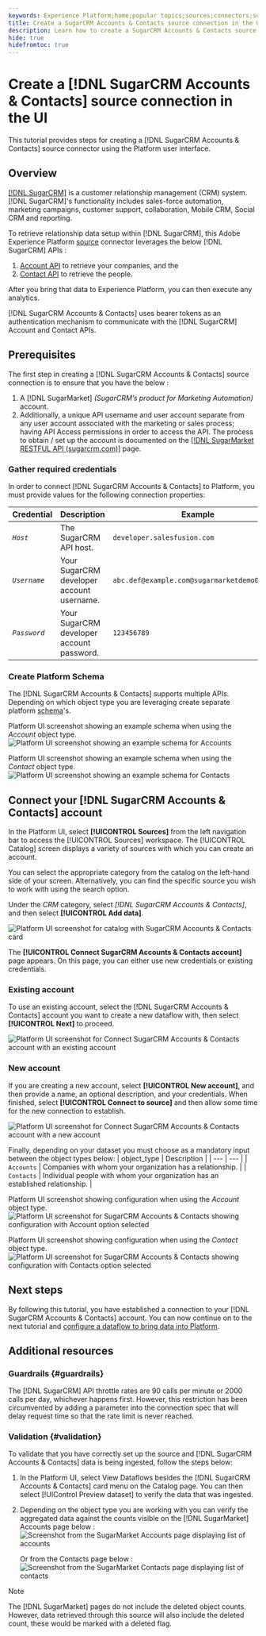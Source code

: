 ```yaml
---
keywords: Experience Platform;home;popular topics;sources;connectors;source connectors;sources sdk;sdk;SDK
title: Create a SugarCRM Accounts & Contacts source connection in the UI 
description: Learn how to create a SugarCRM Accounts & Contacts source connection using the Adobe Experience Platform UI.
hide: true
hidefromtoc: true
---
```

# Create a [!DNL SugarCRM Accounts & Contacts] source connection in the UI

This tutorial provides steps for creating a [!DNL SugarCRM Accounts & Contacts] source connector using the Platform user interface.

## Overview

[[!DNL SugarCRM]](https://www.sugarcrm.com/) is a customer relationship management (CRM) system. [!DNL SugarCRM]'s functionality includes sales-force automation, marketing campaigns, customer support, collaboration, Mobile CRM, Social CRM and reporting.

To retrieve relationship data setup within [!DNL SugarCRM], this Adobe Experience Platform [source](https://experienceleague.adobe.com/docs/experience-platform/sources/home.html?lang=en) connector leverages the below [!DNL SugarCRM] APIs :
   1. [Account API](https://market.apidocs.sugarcrm.com/#b0aeb0cd-80ea-4688-8474-54e4873f32f3) to retrieve your companies, and the 
   1. [Contact API](https://market.apidocs.sugarcrm.com/#308c5025-9478-4de3-8a41-1fc3cff1d8d1) to retrieve the people. 

After you bring that data to Experience Platform, you can then execute any analytics.

[!DNL SugarCRM Accounts & Contacts] uses bearer tokens as an authentication mechanism to communicate with the [!DNL SugarCRM] Account and Contact APIs.

## Prerequisites

The first step in creating a [!DNL SugarCRM Accounts & Contacts] source connection is to ensure that you have the below :
1. A [!DNL SugarMarket] *(SugarCRM’s product for Marketing Automation)* account.
1. Additionally, a unique API username and user account separate from any user account associated with the marketing or sales process; having API Access permissions in order to access the API. The process to obtain / set up the account is documented on the [[!DNL SugarMarket RESTFUL API (sugarcrm.com)]](https://market.apidocs.sugarcrm.com/#intro) page.

### Gather required credentials

In order to connect [!DNL SugarCRM Accounts & Contacts] to Platform, you must provide values for the following connection properties:

| Credential | Description | Example |
| --- | --- | --- |
| *`Host`* | The SugarCRM API host. | `developer.salesfusion.com` |
| *`Username`* | Your SugarCRM developer account username. | `abc.def@example.com@sugarmarketdemo000.com` |
| *`Password`* | Your SugarCRM developer account password. | `123456789` |

### Create Platform Schema

The [!DNL SugarCRM Accounts & Contacts] supports multiple APIs. Depending on which object type you are leveraging create separate platform [schema](/help/xdm/schema/composition.md)'s.

Platform UI screenshot showing an example schema when using the *Account* object type.
![Platform UI screenshot showing an example schema for Accounts](../../../../images/tutorials/create/sugarcrm-accounts-contacts/sugarcrm-schema-accounts.png?lang=en)

Platform UI screenshot showing an example schema when using the *Contact* object type.
![Platform UI screenshot showing an example schema for Contacts](../../../../images/tutorials/create/sugarcrm-accounts-contacts/sugarcrm-schema-contacts.png?lang=en)

## Connect your [!DNL SugarCRM Accounts & Contacts] account

In the Platform UI, select **[!UICONTROL Sources]** from the left navigation bar to access the [!UICONTROL Sources] workspace. The [!UICONTROL Catalog] screen displays a variety of sources with which you can create an account.

You can select the appropriate category from the catalog on the left-hand side of your screen. Alternatively, you can find the specific source you wish to work with using the search option.

Under the *CRM* category, select *[!DNL SugarCRM Accounts & Contacts]*, and then select **[!UICONTROL Add data]**.

![Platform UI screenshot for catalog with SugarCRM Accounts & Contacts card](../../../../images/tutorials/create/sugarcrm-accounts-contacts/catalog-sugarcrm-accounts-contacts.png?lang=en)

The **[!UICONTROL Connect SugarCRM Accounts & Contacts account]** page appears. On this page, you can either use new credentials or existing credentials.

### Existing account

To use an existing account, select the [!DNL SugarCRM Accounts & Contacts] account you want to create a new dataflow with, then select **[!UICONTROL Next]** to proceed.

![Platform UI screenshot for Connect SugarCRM Accounts & Contacts account with an existing account](../../../../images/tutorials/create/sugarcrm-accounts-contacts/existing.png?lang=en)

### New account

If you are creating a new account, select **[!UICONTROL New account]**, and then provide a name, an optional description, and your credentials. When finished, select **[!UICONTROL Connect to source]** and then allow some time for the new connection to establish.

![Platform UI screenshot for Connect SugarCRM Accounts & Contacts account with a new account](../../../../images/tutorials/create/sugarcrm-accounts-contacts/new.png?lang=en)

Finally, depending on your dataset you must choose as a mandatory input between the object types below:
| object_type | Description |
| --- | --- |
| `Accounts` | Companies with whom your organization has a relationship. |
| `Contacts` | Individual people with whom your organization has an established relationship. |

Platform UI screenshot showing configuration when using the *Account* object type.
![Platform UI screenshot for SugarCRM Accounts & Contacts showing configuration with Account option selected](../../../../images/tutorials/create/sugarcrm-accounts-contacts/configuration-accounts.png?lang=en)

Platform UI screenshot showing configuration when using the *Contact* object type.
![Platform UI screenshot for SugarCRM Accounts & Contacts showing configuration with Contacts option selected](../../../../images/tutorials/create/sugarcrm-accounts-contacts/configuration-contacts.png?lang=en)

## Next steps

By following this tutorial, you have established a connection to your [!DNL SugarCRM Accounts & Contacts] account. You can now continue on to the next tutorial and [configure a dataflow to bring data into Platform](/help/sources/ui-tutorials/dataflow/crm.md).

## Additional resources

### Guardrails {#guardrails}

The [!DNL SugarCRM] API throttle rates are 90 calls per minute or 2000 calls per day, whichever happens first. However, this restriction has been circumvented by adding a parameter into the connection spec that will delay request time so that the rate limit is never reached.

### Validation {#validation}

To validate that you have correctly set up the source and [!DNL SugarCRM Accounts & Contacts] data is being ingested, follow the steps below:

1. In the Platform UI, select View Dataflows besides the [!DNL SugarCRM Accounts & Contacts] card menu on the Catalog page. You can then select [!UIControl Preview dataset] to verify the data that was ingested.

1. Depending on the object type you are working with you can verify the aggregated data against the counts visible on the [!DNL SugarMarket] Accounts page below : 
   ![Screenshot from the SugarMarket Accounts page displaying list of accounts](../../../../images/tutorials/create/sugarcrm-accounts-contacts/sugarmarket-accounts.png?lang=en)

   Or from the Contacts page below :
   ![Screenshot from the SugarMarket Contacts page displaying list of contacts](../../../../images/tutorials/create/sugarcrm-accounts-contacts/sugarmarket-contacts.png?lang=en)

>[!NOTE] 
> The [!DNL SugarMarket] pages do not include the deleted object counts. However, data retrieved through this source will also include the deleted count, these would be marked with a deleted flag.